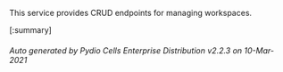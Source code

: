 






This service provides CRUD endpoints for managing workspaces.

[:summary]

###### Auto generated by Pydio Cells Enterprise Distribution v2.2.3 on 10-Mar-2021
